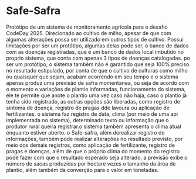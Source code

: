 # Safe-Safra
Protótipo de um sistema de monitoramento agrícola para o desafio CodeDay 2025. Direcionado ao cultivo de milho, apesar de que com algumas alterações possa ser utilizado em outros tipos de cultivo. Possui limitações por ser um protótipo, algumas delas pode ser, o banco de dados com as doençãs registradas, que é um banco de dados local imbutido no proprio sistema, que conta com apenas 3 tipos de doenças catalogadas. po ser um protótipo, o sistema também não é garantido que seja 100% preciso no resultado estipulado, por conta de que o cultivo de culturas como milho ou quaisquer que sejam, acabam ocorrendo em seu tempo e o sistema apenas produz uma previsão de safra momentanea, ou seja de acordo com o momento e variações de plantio informadas, funcionamento do sistema, ele te permite que anote o plantio uma vez caso não haja, caso o plantio já tenha sido registrado, as outras opções são liberadas, como registro de sintoma de doença, registro de pragas dde lavoura ou aplicação de fertilizantes. o sistema faz registro de data, clima (por meio de uma api implementada no sistema), determinado texto ou informação que o produtor rural queira registrar.o sistema também apresenta o clima atual enquanto estiver aberto. 
o Safe-safra, além derealizar registro de informações, também pode realizar alterações no resultado previsto, por meio dos demais registros, como aplicação de fertilizante, registro de pragas e doenças, além de que o próprio clima do momento do registro pode fazer com que o resultado esperado seja alterado, a previsão exibe o número de sacas produzidas por hectare vezes o tamanho da área de plantio, além também da converção para o valor em toneladas.

